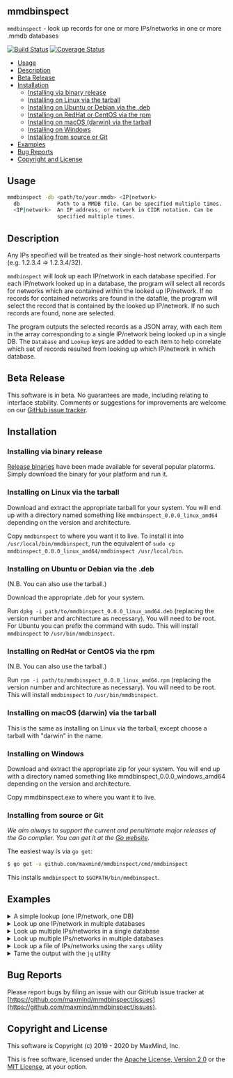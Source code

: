 ## mmdbinspect

`mmdbinspect` - look up records for one or more IPs/networks in one or more .mmdb databases

[![Build Status](https://github.com/maxmind/mmdbinspect/workflows/Build/badge.svg)](https://github.com/maxmind/mmdbinspect/actions?query=workflow%3A%22Build%22)
[![Coverage Status](https://coveralls.io/repos/github/maxmind/mmdbinspect/badge.svg)](https://coveralls.io/github/maxmind/mmdbinspect)

<!-- vim-markdown-toc GFM -->

* [Usage](#usage)
* [Description](#description)
* [Beta Release](#beta-release)
* [Installation](#installation)
    * [Installing via binary release](#installing-via-binary-release)
    * [Installing on Linux via the tarball](#installing-on-linux-via-the-tarball)
    * [Installing on Ubuntu or Debian via the .deb](#installing-on-ubuntu-or-debian-via-the-deb)
    * [Installing on RedHat or CentOS via the rpm](#installing-on-redhat-or-centos-via-the-rpm)
    * [Installing on macOS (darwin) via the tarball](#installing-on-macos-darwin-via-the-tarball)
    * [Installing on Windows](#installing-on-windows)
    * [Installing from source or Git](#installing-from-source-or-git)
* [Examples](#examples)
* [Bug Reports](#bug-reports)
* [Copyright and License](#copyright-and-license)

<!-- vim-markdown-toc -->

## Usage

```bash
mmdbinspect -db <path/to/your.mmdb> <IP|network>
  db            Path to a MMDB file. Can be specified multiple times.
  <IP|network>  An IP address, or network in CIDR notation. Can be
                specified multiple times.
```

## Description

Any IPs specified will be treated as their single-host network counterparts (e.g. 1.2.3.4 => 1.2.3.4/32).

`mmdbinspect` will look up each IP/network in each database specified. For each IP/network looked up in a database, the program will select all records for networks which are contained within the looked up IP/network. If no records for contained networks are found in the datafile, the program will select the record that is contained by the looked up IP/network. If no such records are found, none are selected.

The program outputs the selected records as a JSON array, with each item in the array corresponding to a single IP/network being looked up in a single DB. The `Database` and `Lookup` keys are added to each item to help correlate which set of records resulted from looking up which IP/network in which database.

## Beta Release

This software is in beta. No guarantees are made, including relating to interface stability. Comments or suggestions for improvements are welcome on our [GitHub issue tracker](https://github.com/maxmind/mmdbinspect/issues).

## Installation

### Installing via binary release

[Release binaries](https://github.com/maxmind/mmdbinspect/releases) have been made available for several popular platorms. Simply download the binary for your platform and run it.

### Installing on Linux via the tarball

Download and extract the appropriate tarball for your system. You will end up with a directory named something like `mmdbinspect_0.0.0_linux_amd64` depending on the version and architecture.

Copy `mmdbinspect` to where you want it to live. To install it into `/usr/local/bin/mmdbinspect`, run the equivalent of `sudo cp mmdbinspect_0.0.0_linux_amd64/mmdbinspect /usr/local/bin`.

### Installing on Ubuntu or Debian via the .deb

(N.B. You can also use the tarball.)

Download the appropriate .deb for your system.

Run `dpkg -i path/to/mmdbinspect_0.0.0_linux_amd64.deb` (replacing the version number and architecture as necessary). You will need to be root. For Ubuntu you can prefix the command with sudo. This will install `mmdbinspect` to `/usr/bin/mmdbinspect`.

### Installing on RedHat or CentOS via the rpm

(N.B. You can also use the tarball.)

Run `rpm -i path/to/mmdbinspect_0.0.0_linux_amd64.rpm` (replacing the version number and architecture as necessary). You will need to be root. This will install `mmdbinspect` to `/usr/bin/mmdbinspect`.

### Installing on macOS (darwin) via the tarball

This is the same as installing on Linux via the tarball, except choose a tarball with "darwin" in the name.

### Installing on Windows

Download and extract the appropriate zip for your system. You will end up with a directory named something like mmdbinspect_0.0.0_windows_amd64 depending on the version and architecture.

Copy mmdbinspect.exe to where you want it to live.

### Installing from source or Git

_We aim always to support the current and penultimate major releases of the Go compiler. You can get it at the [Go website](https://golang.org)._

The easiest way is via `go get`:

```bash
$ go get -u github.com/maxmind/mmdbinspect/cmd/mmdbinspect
```

This installs `mmdbinspect` to `$GOPATH/bin/mmdbinspect`.

## Examples

<details>
    <summary>A simple lookup (one IP/network, one DB)</summary>

```bash
$ mmdbinspect -db GeoIP2-Country.mmdb 152.216.7.110
[
    {
        "Database": "GeoIP2-Country.mmdb",
        "Records": [
            {
                "Network": "152.216.7.110/12",
                "Record": {
                    "continent": {
                        "code": "NA",
                        "geoname_id": 6255149,
                        "names": {
                            "de": "Nordamerika",
                            "en": "North America",
                            "es": "Norteamérica",
                            "fr": "Amérique du Nord",
                            "ja": "北アメリカ",
                            "pt-BR": "América do Norte",
                            "ru": "Северная Америка",
                            "zh-CN": "北美洲"
                        }
                    },
                    "country": {
                        "geoname_id": 6252001,
                        "iso_code": "US",
                        "names": {
                            "de": "USA",
                            "en": "United States",
                            "es": "Estados Unidos",
                            "fr": "États-Unis",
                            "ja": "アメリカ合衆国",
                            "pt-BR": "Estados Unidos",
                            "ru": "США",
                            "zh-CN": "美国"
                        }
                    },
                    "registered_country": {
                        "geoname_id": 6252001,
                        "iso_code": "US",
                        "names": {
                            "de": "USA",
                            "en": "United States",
                            "es": "Estados Unidos",
                            "fr": "États-Unis",
                            "ja": "アメリカ合衆国",
                            "pt-BR": "Estados Unidos",
                            "ru": "США",
                            "zh-CN": "美国"
                        }
                    }
                }
            }
        ],
        "Lookup": "152.216.7.110"
    }
]
```
</details>

<details>
    <summary>Look up one IP/network in multiple databases</summary>

```bash
$ mmdbinspect -db GeoIP2-Country.mmdb -db GeoIP2-City.mmdb 152.216.7.110
[
    {
        "Database": "GeoIP2-Country.mmdb",
        "Records": [
            {
                "Network": "152.216.7.110/12",
                "Record": {
                    "continent": {
                        "code": "NA",
                        "geoname_id": 6255149,
                        "names": {
                            "de": "Nordamerika",
                            "en": "North America",
                            "es": "Norteamérica",
                            "fr": "Amérique du Nord",
                            "ja": "北アメリカ",
                            "pt-BR": "América do Norte",
                            "ru": "Северная Америка",
                            "zh-CN": "北美洲"
                        }
                    },
                    "country": {
                        "geoname_id": 6252001,
                        "iso_code": "US",
                        "names": {
                            "de": "USA",
                            "en": "United States",
                            "es": "Estados Unidos",
                            "fr": "États-Unis",
                            "ja": "アメリカ合衆国",
                            "pt-BR": "Estados Unidos",
                            "ru": "США",
                            "zh-CN": "美国"
                        }
                    },
                    "registered_country": {
                        "geoname_id": 6252001,
                        "iso_code": "US",
                        "names": {
                            "de": "USA",
                            "en": "United States",
                            "es": "Estados Unidos",
                            "fr": "États-Unis",
                            "ja": "アメリカ合衆国",
                            "pt-BR": "Estados Unidos",
                            "ru": "США",
                            "zh-CN": "美国"
                        }
                    }
                }
            }
        ],
        "Lookup": "152.216.7.110"
    },
    {
        "Database": "GeoIP2-City.mmdb",
        "Records": [
            {
                "Network": "152.216.7.110/14",
                "Record": {
                    "continent": {
                        "code": "NA",
                        "geoname_id": 6255149,
                        "names": {
                            "de": "Nordamerika",
                            "en": "North America",
                            "es": "Norteamérica",
                            "fr": "Amérique du Nord",
                            "ja": "北アメリカ",
                            "pt-BR": "América do Norte",
                            "ru": "Северная Америка",
                            "zh-CN": "北美洲"
                        }
                    },
                    "country": {
                        "geoname_id": 6252001,
                        "iso_code": "US",
                        "names": {
                            "de": "USA",
                            "en": "United States",
                            "es": "Estados Unidos",
                            "fr": "États-Unis",
                            "ja": "アメリカ合衆国",
                            "pt-BR": "Estados Unidos",
                            "ru": "США",
                            "zh-CN": "美国"
                        }
                    },
                    "location": {
                        "accuracy_radius": 1000,
                        "latitude": 37.751,
                        "longitude": -97.822,
                        "time_zone": "America/Chicago"
                    },
                    "registered_country": {
                        "geoname_id": 6252001,
                        "iso_code": "US",
                        "names": {
                            "de": "USA",
                            "en": "United States",
                            "es": "Estados Unidos",
                            "fr": "États-Unis",
                            "ja": "アメリカ合衆国",
                            "pt-BR": "Estados Unidos",
                            "ru": "США",
                            "zh-CN": "美国"
                        }
                    }
                }
            }
        ],
        "Lookup": "152.216.7.110"
    }
]
```
</details>

<details>
    <summary>Look up multiple IPs/networks in a single database</summary>

```bash
$ mmdbinspect -db GeoIP2-Connection-Type.mmdb 152.216.7.110/20 2001:0:98d8::/64
[
    {
        "Database": "GeoIP2-Connection-Type.mmdb",
        "Records": [
            {
                "Network": "152.216.0.0/13",
                "Record": {
                    "connection_type": "Corporate"
                }
            }
        ],
        "Lookup": "152.216.7.110/20"
    },
    {
        "Database": "GeoIP2-Connection-Type.mmdb",
        "Records": [
            {
                "Network": "2001:0:98d8::/45",
                "Record": {
                    "connection_type": "Corporate"
                }
            }
        ],
        "Lookup": "2001:0:98d8::/64"
    }
]
```
</details>

<details>
    <summary>Look up multiple IPs/networks in multiple databases</summary>

```bash
$ mmdbinspect -db GeoIP2-DensityIncome.mmdb -db GeoIP2-User-Count.mmdb 152.216.7.32/27 2610:30::/64
[
    {
        "Database": "GeoIP2-DensityIncome.mmdb",
        "Records": [
            {
                "Network": "152.216.7.32/21",
                "Record": {
                    "average_income": 26483,
                    "population_density": 1265
                }
            }
        ],
        "Lookup": "152.216.7.32/27"
    },
    {
        "Database": "GeoIP2-DensityIncome.mmdb",
        "Records": [
            {
                "Network": "2610:30::/38",
                "Record": {
                    "average_income": 30369,
                    "population_density": 934
                }
            }
        ],
        "Lookup": "2610:30::/64"
    },
    {
        "Database": "GeoIP2-User-Count.mmdb",
        "Records": [
            {
                "Network": "152.216.7.32/27",
                "Record": {
                    "ipv4_24": 6,
                    "ipv4_32": 0
                }
            }
        ],
        "Lookup": "152.216.7.32/27"
    },
    {
        "Database": "GeoIP2-User-Count.mmdb",
        "Records": [
            {
                "Network": "2610:30::/27",
                "Record": {
                    "ipv6_32": 0,
                    "ipv6_48": 0,
                    "ipv6_64": 0
                }
            }
        ],
        "Lookup": "2610:30::/64"
    }
]
```
</details>

<details>
    <summary>Look up a file of IPs/networks using the <code>xargs</code> utility</summary>

```bash
$ cat list.txt
152.216.7.32/27
2610:30::/64
$ cat list.txt | xargs mmdbinspect -db GeoIP2-ISP.mmdb
[
    {
        "Database": "/usr/local/share/GeoIP/GeoIP2-ISP.mmdb",
        "Records": [
            {
                "Network": "152.216.7.32/20",
                "Record": {
                    "autonomous_system_number": 30313,
                    "autonomous_system_organization": "IRS",
                    "isp": "Internal Revenue Service",
                    "organization": "Internal Revenue Service"
                }
            }
        ],
        "Lookup": "152.216.7.32/27"
    },
    {
        "Database": "/usr/local/share/GeoIP/GeoIP2-ISP.mmdb",
        "Records": [
            {
                "Network": "2610:30::/32",
                "Record": {
                    "autonomous_system_number": 30313,
                    "autonomous_system_organization": "IRS",
                    "isp": "Internal Revenue Service",
                    "organization": "Internal Revenue Service"
                }
            }
        ],
        "Lookup": "2610:30::/64"
    }
]
```
</details>

<details>
<summary>Tame the output with the <code>jq</code> utility</summary>

Print out the `isp` field from each result found:
```bash
$ mmdbinspect -db GeoIP2-ISP.mmdb 152.216.7.32/27 | jq -r '.[].Records[].Record.isp'
Internal Revenue Service
```

Print out the `isp` field from each result found in a specific format using string addition:
```bash
$ mmdbinspect -db GeoIP2-ISP.mmdb 152.216.7.32/27 | jq -r '.[].Records[].Record | "isp=" + .isp'
isp=Internal Revenue Service
```

Print out the `city` and `country` names from each record using string addition:
```bash
$ mmdbinspect -db GeoIP2-City.mmdb 2610:30::/64 | jq -r '.[].Records[].Record | .city.names.en + ", " + .country.names.en'
Martinsburg, United States
```

Print out the `city` and `country` names from each record using array construction and `join`:
```bash
$ mmdbinspect -db GeoIP2-City.mmdb 2610:30::/64 | jq -r '.[].Records[].Record | [.city.names.en, .country.names.en] | join(", ")'
Martinsburg, United States
```

Get the AS number for an IP:
```bash
mmdbinspect -db GeoLite2-ASN.mmdb 152.216.7.49 | jq -r '.[].Records[].Record.autonomous_system_number'
30313
```

When asking `jq` to print a path it can't find, it'll print `null`:
```bash
$ mmdbinspect -db GeoIP2-City.mmdb 152.216.7.49 | jq -r '.[].invalid.path'
null
```

When asking `jq` to concatenate or join a path it can't find, it'll leave it blank:
```bash
$ mmdbinspect -db GeoIP2-City.mmdb 152.216.7.49 | jq -r '.[].Records[].Record | .city.names.en + ", " + .country.names.en'
, United States
$ mmdbinspect -db GeoIP2-City.mmdb 152.216.7.49 | jq -r '.[].Records[].Record | [.city.names.en, .country.names.en] | join(", ")'
, United States
```
</details>

## Bug Reports

Please report bugs by filing an issue with our GitHub issue tracker at [https://github.com/maxmind/mmdbinspect/issues](https://github.com/maxmind/mmdbinspect/issues).

## Copyright and License

This software is Copyright (c) 2019 - 2020 by MaxMind, Inc.

This is free software, licensed under the [Apache License, Version 2.0](LICENSE-APACHE) or the [MIT License](LICENSE-MIT), at your option.
